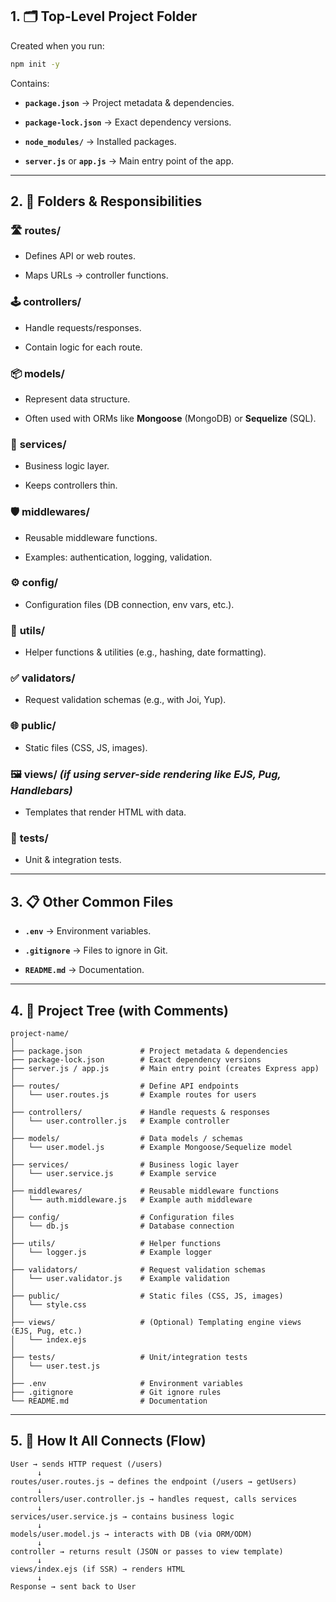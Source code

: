 ## 1. 🗂️ **Top-Level Project Folder**

Created when you run:

```bash
npm init -y
```

Contains:

* **`package.json`** → Project metadata & dependencies.

* **`package-lock.json`** → Exact dependency versions.

* **`node_modules/`** → Installed packages.

* **`server.js`** or **`app.js`** → Main entry point of the app.

---

## 2. 📁 **Folders & Responsibilities**

### 🛣️ **routes/**

* Defines API or web routes.

* Maps URLs → controller functions.

### 🕹️ **controllers/**

* Handle requests/responses.

* Contain logic for each route.

### 📦 **models/**

* Represent data structure.

* Often used with ORMs like **Mongoose** (MongoDB) or **Sequelize** (SQL).

### 🔧 **services/**

* Business logic layer.

* Keeps controllers thin.

### 🛡️ **middlewares/**

* Reusable middleware functions.

* Examples: authentication, logging, validation.

### ⚙️ **config/**

* Configuration files (DB connection, env vars, etc.).

### 🧩 **utils/**

* Helper functions & utilities (e.g., hashing, date formatting).

### ✅ **validators/**

* Request validation schemas (e.g., with Joi, Yup).

### 🌐 **public/**

* Static files (CSS, JS, images).

### 🖼️ **views/** *(if using server-side rendering like EJS, Pug, Handlebars)*

* Templates that render HTML with data.

### 🧪 **tests/**

* Unit & integration tests.

---

## 3. 📋 **Other Common Files**

* **`.env`** → Environment variables.

* **`.gitignore`** → Files to ignore in Git.

* **`README.md`** → Documentation.

---

## 4. 🌳 **Project Tree (with Comments)**

```
project-name/
│
├── package.json             # Project metadata & dependencies
├── package-lock.json        # Exact dependency versions
├── server.js / app.js       # Main entry point (creates Express app)
│
├── routes/                  # Define API endpoints
│   └── user.routes.js       # Example routes for users
│
├── controllers/             # Handle requests & responses
│   └── user.controller.js   # Example controller
│
├── models/                  # Data models / schemas
│   └── user.model.js        # Example Mongoose/Sequelize model
│
├── services/                # Business logic layer
│   └── user.service.js      # Example service
│
├── middlewares/             # Reusable middleware functions
│   └── auth.middleware.js   # Example auth middleware
│
├── config/                  # Configuration files
│   └── db.js                # Database connection
│
├── utils/                   # Helper functions
│   └── logger.js            # Example logger
│
├── validators/              # Request validation schemas
│   └── user.validator.js    # Example validation
│
├── public/                  # Static files (CSS, JS, images)
│   └── style.css
│
├── views/                   # (Optional) Templating engine views (EJS, Pug, etc.)
│   └── index.ejs
│
├── tests/                   # Unit/integration tests
│   └── user.test.js
│
├── .env                     # Environment variables
├── .gitignore               # Git ignore rules
└── README.md                # Documentation
```

---

## 5. 🔄 **How It All Connects (Flow)**

```
User → sends HTTP request (/users)
      ↓
routes/user.routes.js → defines the endpoint (/users → getUsers)
      ↓
controllers/user.controller.js → handles request, calls services
      ↓
services/user.service.js → contains business logic
      ↓
models/user.model.js → interacts with DB (via ORM/ODM)
      ↓
controller → returns result (JSON or passes to view template)
      ↓
views/index.ejs (if SSR) → renders HTML
      ↓
Response → sent back to User
```
